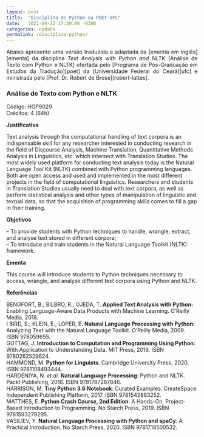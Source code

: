 ```yaml
---
layout: post
title:  "Disciplina de Python na POET-UFC"
date:   2021-04-23 17:30:00 -0300
categories: update
permalink: /disciplina-python/
---
```


<p style='text-align: justify;'>Abaixo apresento uma versão traduzida e adaptada da [ementa em inglês][ementa] da disciplina <i>Text Analysis with Python and NLTK</i> (Análise de Texto com Python e NLTK) ofertada pelo [Programa de Pós-Graduação em Estudos da Tradução][poet] da [Universidade Federal do Ceará][ufc] e ministrada pelo [Prof. Dr. Robert de Brose][robert-lattes].</p>

<h3>Análise de Texto com Python e NLTK</h3>
Código: HGP9029<br>
Créditos: 4 (64h)

<strong>Justificativa</strong><br>

<p>Text analysis through the computational handling of text corpora is an indispensable skill for any researcher interested in conducting research in the field of Discourse Analysis, Machine Translation, Quantitative Methods Analysis in Linguistics, etc. which intersect with Translation Studies. The most widely used platform for conducting text analysis today is the Natural Language Tool Kit (NLTK) combined with Python programming languages. Both are open access and used and implemented in the most different projects in the field of computational linguistics. Researchers and students in Translation Studies usually need to deal with text corpora, as well as perform statistical analysis and other types of manipulation of linguistic and textual data, so that the acquisition of programming skills comes to fill a gap in their training.</p>

<strong>Objetivos</strong><br>
<p>– To provide students with Python techniques to handle, wrangle, extract, and analyse text stored in different corpora;<br>
– To introduce and train students in the Natural Language Toolkit (NLTK) framework.</p>

<strong>Ementa</strong><br>
<p>This course will introduce students to Python techniques necessary to access, wrangle, and analyse different text corpora using Python and NLTK.</p>

<strong>Referências</strong><br>
<p>BENGFORT, B.; BILBRO, R.; OJEDA, T. <strong>Applied Text Analysis with Python:</strong> Enabling Language-Aware Data Products with Machine Learning. O’Reilly Media, 2018.<br>
I BIRD, S.; KLEIN, E.; LOPER, E. <strong>Natural Language Processing with Python:</strong> Analyzing Text with the Natural Language Toolkit. O’Reilly Media, 2009. ISBN 978059655.<br>
GUTTAG, J. <strong>Introduction to Computation and Programming Using Python:</strong> With Application to Understanding Data. MIT Press, 2016. ISBN 9780262529624.<br>
HAMMOND, M. <strong>Python for Linguists</strong>. Cambridge University Press, 2020. ISBN 9781108493444.<br>
HARDENIYA, N. <i>et al</i>. <strong>Natural Language Processing</strong>: Python and NLTK. Packt Publishing, 2016. ISBN 9781787287846.<br>
HARRISON, M. <strong>Tiny Python 3.6 Notebook</strong>: Curated Examples. CreateSpace Independent Publishing Platform, 2017. ISBN 9781542883252.<br>
MATTHES, E. <strong>Python Crash Course, 2nd Edition</strong>: A Hands-On, Project-Based Introduction to Programming. No Starch Press, 2019. ISBN 9781593279295.<br>
VASILIEV, Y. <strong>Natural Language Processing with Python and spaCy</strong>: A Practical Introduction. No Starch Press, 2020. ISBN 9781718500532.</p>

[poet]: https://ppgpoet.ufc.br/pt/
[ementa]: https://ppgpoet.ufc.br/pt/disciplinas-2/hgp9029-text-analysis-with-python-and-nltk/
[ufc]: http://www.ufc.br/
[robert-lattes]: http://lattes.cnpq.br/5686148504443158